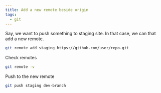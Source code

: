 ```yaml
---
title: Add a new remote beside origin
tags:
  - git
---
```


Say, we want to push something to staging site. In that case, we can that add a new remote.

```bash
git remote add staging https://github.com/user/repo.git
```

Check remotes

```bash
git remote -v
```

Push to the new remote

```bash
git push staging dev-branch
```
